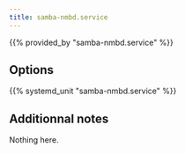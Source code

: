 ```yaml
---
title: samba-nmbd.service
---
```


{{% provided_by "samba-nmbd.service" %}}

## Options

{{% systemd_unit "samba-nmbd.service" %}}

## Additionnal notes

Nothing here.